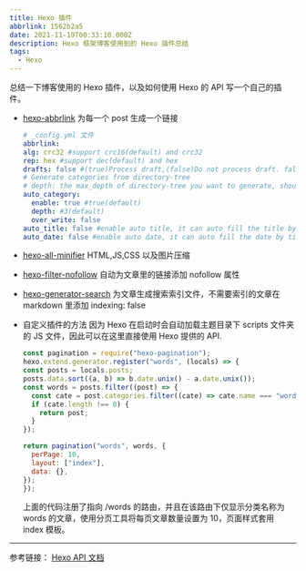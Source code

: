 ```yaml
---
title: Hexo 插件
abbrlink: 1562b2a5
date: 2021-11-19T00:33:10.000Z
description: Hexo 框架博客使用到的 Hexo 插件总结
tags:
  - Hexo
---
```


总结一下博客使用的 Hexo 插件，以及如何使用 Hexo 的 API 写一个自己的插件。

- [hexo-abbrlink](https://github.com/rozbo/hexo-abbrlink) 为每一个 post 生成一个链接

  ```yaml
  # _config.yml 文件
  abbrlink:
  alg: crc32 #support crc16(default) and crc32
  rep: hex #support dec(default) and hex
  drafts: false #(true)Process draft,(false)Do not process draft. false(default)
  # Generate categories from directory-tree
  # depth: the max_depth of directory-tree you want to generate, should > 0
  auto_category:
    enable: true #true(default)
    depth: #3(default)
    over_write: false
  auto_title: false #enable auto title, it can auto fill the title by path
  auto_date: false #enable auto date, it can auto fill the date by time today
  ```

  <!-- more -->

- [hexo-all-minifier](https://github.com/chenzhutian/hexo-all-minifier) HTML,JS,CSS 以及图片压缩
- [hexo-filter-nofollow](https://github.com/hexojs/hexo-filter-nofollow/) 自动为文章里的链接添加 nofollow 属性
- [hexo-generator-search](https://github.com/wzpan/hexo-generator-search) 为文章生成搜索索引文件，不需要索引的文章在 markdown 里添加 indexing: false

- 自定义插件的方法
  因为 Hexo 在启动时会自动加载主题目录下 scripts 文件夹的 JS 文件，因此可以在这里直接使用 Hexo 提供的 API.

  ```JavaScript
  const pagination = require("hexo-pagination");
  hexo.extend.generator.register("words", (locals) => {
  const posts = locals.posts;
  posts.data.sort((a, b) => b.date.unix() - a.date.unix());
  const words = posts.filter((post) => {
    const cate = post.categories.filter((cate) => cate.name === "words");
    if (cate.length !== 0) {
      return post;
    }
  });

  return pagination("words", words, {
    perPage: 10,
    layout: ["index"],
    data: {},
  });
  });
  ```

  上面的代码注册了指向 /words 的路由，并且在该路由下仅显示分类名称为 words 的文章，使用分页工具将每页文章数量设置为 10，页面样式套用 index 模板。

---

参考链接：
[Hexo API 文档](!https://hexo.io/zh-cn/api/)
